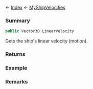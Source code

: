 ← [Index](Api-Index) ← [MyShipVelocities](Sandbox.ModAPI.Ingame.MyShipVelocities)

### Summary

```csharp
public Vector3D LinearVelocity
```

Gets the ship's linear velocity (motion).

### Returns

### Example

### Remarks

